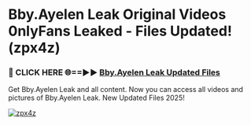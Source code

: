 # Bby.Ayelen Leak Original Videos 0nlyFans Leaked - Files Updated! (zpx4z)

<h3>🔴 CLICK HERE 🌐==►► <a href="https://best4dudes.click/HH4t6V" rel="nofollow">Bby.Ayelen Leak Updated Files</a></h3>

Get Bby.Ayelen Leak and all content. Now you can access all videos and pictures of Bby.Ayelen Leak. New Updated Files 2025!

[![zpx4z](https://github.com/user-attachments/assets/8c521d6e-e6e3-4a75-9320-d58ab9d79d5b)](https://best4dudes.click/HH4t6V)

